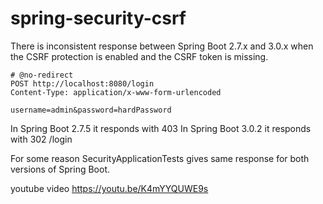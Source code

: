 # spring-security-csrf

There is inconsistent response between Spring Boot 2.7.x and 3.0.x when the CSRF protection is enabled and the CSRF token is missing.

    # @no-redirect
    POST http://localhost:8080/login
    Content-Type: application/x-www-form-urlencoded
    
    username=admin&password=hardPassword

In Spring Boot 2.7.5 it responds with 403
In Spring Boot 3.0.2 it responds with 302 /login

For some reason SecurityApplicationTests gives same response for both versions of Spring Boot.

youtube video https://youtu.be/K4mYYQUWE9s
